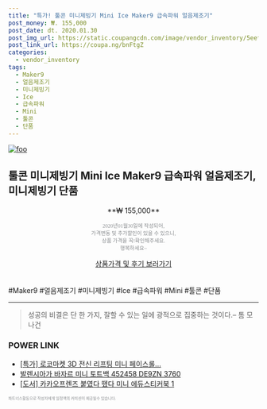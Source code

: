 ```yaml
--- 
title: "특가! 툴콘 미니제빙기 Mini Ice Maker9 급속파워 얼음제조기" 
post_money: ₩. 155,000 
post_date: dt. 2020.01.30 
post_img_url: https://static.coupangcdn.com/image/vendor_inventory/5eef/2ac90f0ee271cbfacb480a47112453c52d083691f4213e90242addb66a3d.jpg 
post_link_url: https://coupa.ng/bnFtgZ 
categories: 
  - vendor_inventory 
tags: 
  - Maker9 
  - 얼음제조기 
  - 미니제빙기 
  - Ice 
  - 급속파워 
  - Mini 
  - 툴콘 
  - 단품 
--- 
```

[![foo](https://static.coupangcdn.com/image/vendor_inventory/5eef/2ac90f0ee271cbfacb480a47112453c52d083691f4213e90242addb66a3d.jpg)](https://coupa.ng/bnFtgZ) 

## 툴콘 미니제빙기 Mini Ice Maker9 급속파워 얼음제조기, 미니제빙기 단품 
<p style="text-align: center;">**₩ 155,000**</p> 
<p style="text-align: center;"><span style="color: #898c8f; font-family: Georgia,Times,serif; font-size: 0.75em;">2020년01월30일에 작성되어, <br>가격변동 및 추가할인이 있을 수 있으니,<br> 상품 가격을 꼭!확인해주세요.<br>행복하세요~</span> 
</p>	 
<div markdown="0" style="text-align: center;"><a href="https://coupa.ng/bnFtgZ" class="btn btn--success">상품가격 및 후기 보러가기</a></div> 
<br><br> 
  #Maker9 #얼음제조기 #미니제빙기 #Ice #급속파워 #Mini #툴콘 #단품 
<hr> 

> 성공의 비결은 단 한 가지, 잘할 수 있는 일에 광적으로 집중하는 것이다.–  톰 모나건 


### POWER LINK

* <a href="https://blog.naver.com/sakai111/221787715083" target="_blank">[특가] 로코마켓 3D 전신 리프팅 미니 페이스롤...</a>
* <a href="https://blog.naver.com/an0733/221785468819" target="_blank">발렌시아가 바자르 미니 토트백 452458 DE9ZN 3760</a>
* <a href="https://blog.naver.com/sakai111/221782917269" target="_blank">[도서] 카카오프렌즈 붙였다 뗐다 미니 에듀스티커북 1</a>

<span style="color: #898c8f; font-family: Georgia,Times,serif; font-size: 0.55em;">파트너스활동으로 작성자에게 일정액의 커미션이 제공될수 있습니다.</span> 
